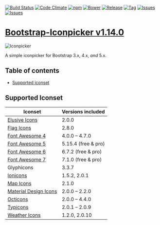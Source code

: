 [![Build Status](https://travis-ci.org/victor-valencia/bootstrap-iconpicker.svg?branch=master)](https://travis-ci.org/victor-valencia/bootstrap-iconpicker)
[![Code Climate](https://codeclimate.com/github/victor-valencia/bootstrap-iconpicker/badges/gpa.svg)](https://codeclimate.com/github/victor-valencia/bootstrap-iconpicker)
[![npm](http://img.shields.io/npm/v/bootstrap-iconpicker.svg)](https://npmjs.org/package/bootstrap-iconpicker)
[![Bower](http://img.shields.io/bower/v/bootstrap-iconpicker.svg)](http://bower.io/search/?q=bootstrap-iconpicker)
[![Release](http://img.shields.io/github/release/victor-valencia/bootstrap-iconpicker.svg)](https://github.com/victor-valencia/bootstrap-iconpicker/releases)
[![Tag](http://img.shields.io/github/tag/victor-valencia/bootstrap-iconpicker.svg)](https://github.com/victor-valencia/bootstrap-iconpicker/tags)
[![Issues](http://img.shields.io/github/issues/victor-valencia/bootstrap-iconpicker.svg)](https://github.com/victor-valencia/bootstrap-iconpicker/issues?q=is%3Aopen)
[![Issues](http://img.shields.io/badge/license-MIT-red.svg)](https://github.com/victor-valencia/bootstrap-iconpicker/blob/master/LICENSE)

# [Bootstrap-Iconpicker v1.14.0](http://victor-valencia.github.io/bootstrap-iconpicker)
![Iconpicker](../bootstrap-iconpicker_4x.png)

A simple iconpicker for Bootstrap 3.x, 4.x, _and_ 5.x.

## Table of contents
- [Supported iconset](#supported-iconset)

## Supported Iconset
| Iconset | Versions included |
| --- | --- |
| [Elusive Icons](http://press.codes/downloads/elusive-icons-webfont/) | 2.0.0 |
| [Flag Icons](http://flag-icon-css.lip.is/) | 2.8.0 |
| [Font Awesome 4](http://fontawesome.io/) | 4.0.0 – 4.7.0 |
| [Font Awesome 5](http://fontawesome.io/) | 5.15.4 (free & pro) |
| [Font Awesome 6](https://fontawesome.com/) | 6.7.2 (free & pro) |
| [Font Awesome 7](https://fontawesome.com/) | 7.1.0 (free & pro) |
| Glyphicons | 3.3.7 |
| [Ionicons](http://ionicons.com/) | 1.5.2, 2.0.1 |
| [Map Icons](http://map-icons.com/) | 2.1.0 |
| [Material Design Icons](http://zavoloklom.github.io/material-design-iconic-font/) | 2.0.0 – 2.2.0 |
| [Octicons](https://octicons.github.com/) | 2.0.0 – 4.4.0 |
| [Typicons](http://typicons.com) | 2.0.1 – 2.0.9 |
| [Weather Icons](http://erikflowers.github.io/weather-icons/) | 1.2.0, 2.0.10 |
